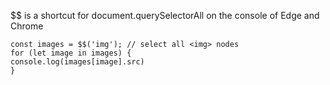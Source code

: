 $$ is a shortcut for document.querySelectorAll on the console of Edge and Chrome

```edge console
const images = $$('img'); // select all <img> nodes
for (let image in images) {
console.log(images[image].src)
}
```